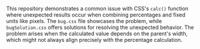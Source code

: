 This repository demonstrates a common issue with CSS's `calc()` function where unexpected results occur when combining percentages and fixed units like pixels.  The `bug.css` file showcases the problem, while `bugSolution.css` offers solutions for resolving the unexpected behavior. The problem arises when the calculated value depends on the parent's width, which might not always align precisely with the percentage calculation.